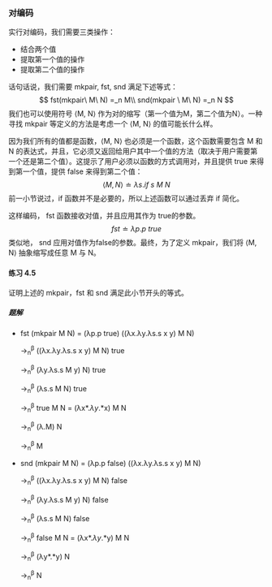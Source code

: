 ### 对编码

实行对编码，我们需要三类操作：

- 结合两个值
- 提取第一个值的操作
- 提取第二个值的操作

话句话说，我们需要 mkpair, fst, snd 满足下述等式：
$$
fst(mkpair\ M\ N) =_n M\\
snd(mkpair \ M\ N) =_n N
$$
我们也可以使用符号 ⟨M, N⟩ 作为对的缩写（第一个值为M，第二个值为N）。一种寻找 mkpair 等定义的方法是考虑一个 ⟨M, N⟩ 的值可能长什么样。

因为我们所有的值都是函数，⟨M, N⟩ 也必须是一个函数，这个函数需要包含 M 和 N 的表达式，并且，它必须又返回给用户其中一个值的方法（取决于用户需要第一个还是第二个值）。这提示了用户必须以函数的方式调用对，并且提供 true 来得到第一个值，提供 false 来得到第二个值：
$$
⟨M,N⟩\doteq \lambda s.if\ s\ M\ N
$$
前一小节说过，if 函数并不是必要的，所以上述函数可以通过丢弃 if 简化。

这样编码， fst 函数接收对值，并且应用其作为 true的参数。
$$
fst\doteq\lambda p.p\ true
$$
类似地， snd 应用对值作为false的参数。最终，为了定义 mkpair，我们将 ⟨M, N⟩ 抽象缩写成任意 M 与 N。

#### 练习 4.5

证明上述的 mkpair，fst 和 snd 满足此小节开头的等式。

##### 题解

- fst (mkpair M N) = (λp.p true) ((λx.λy.λs.s x y) M N)

  →<sub>n</sub><sup>β</sup> ((λx.λy.λs.s x y) M N) true

  →<sub>n</sub><sup>β</sup> (λy.λs.s M y) N) true

  →<sub>n</sub><sup>β</sup> (λs.s M N) true

  →<sub>n</sub><sup>β</sup> true M N = (λx*.*λy*.*x) M N 

  →<sub>n</sub><sup>β</sup> (λ.M) N

  →<sub>n</sub><sup>β</sup> M
  
- snd (mkpair M N) = (λp.p false) ((λx.λy.λs.s x y) M N)

  →<sub>n</sub><sup>β</sup> ((λx.λy.λs.s x y) M N) false

  →<sub>n</sub><sup>β</sup> (λy.λs.s M y) N) false

  →<sub>n</sub><sup>β</sup> (λs.s M N) false

  →<sub>n</sub><sup>β</sup> false M N = (λx*.*λy*.*y) M N 

  →<sub>n</sub><sup>β</sup> (λy*.*y) N

  →<sub>n</sub><sup>β</sup> N

  